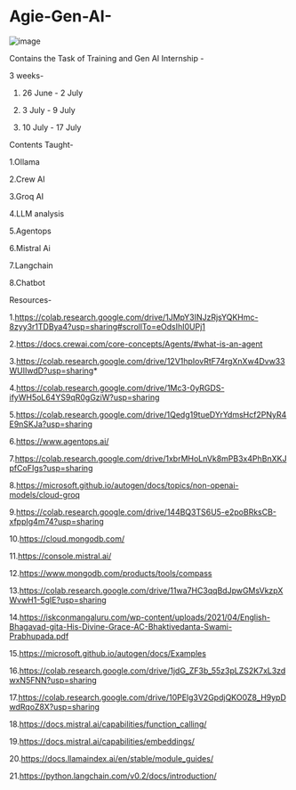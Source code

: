 # Agie-Gen-AI-

![image](https://github.com/t-abs/Agie-Gen-AI-/assets/137747688/a1541b53-9017-48ae-a89e-1bbbe4a5bd44)


Contains the Task of Training and Gen AI Internship -

3 weeks-

1. 26 June - 2 July

2. 3 July - 9 July

3. 10 July - 17 July

Contents Taught-

1.Ollama

2.Crew AI

3.Groq AI

4.LLM analysis

5.Agentops

6.Mistral Ai

7.Langchain

8.Chatbot

Resources-

1.https://colab.research.google.com/drive/1JMpY3INJzRjsYQKHmc-8zyy3r1TDBya4?usp=sharing#scrollTo=eOdsIhI0UPj1

2.https://docs.crewai.com/core-concepts/Agents/#what-is-an-agent

3.https://colab.research.google.com/drive/12V1hpIovRtF74rgXnXw4Dvw33WUIIwdD?usp=sharing*

4.https://colab.research.google.com/drive/1Mc3-0yRGDS-ifyWH5oL64YS9qR0gGziW?usp=sharing

5.https://colab.research.google.com/drive/1Qedg19tueDYrYdmsHcf2PNyR4E9nSKJa?usp=sharing

6.https://www.agentops.ai/

7.https://colab.research.google.com/drive/1xbrMHoLnVk8mPB3x4PhBnXKJpfCoFIgs?usp=sharing

8.https://microsoft.github.io/autogen/docs/topics/non-openai-models/cloud-groq

9.https://colab.research.google.com/drive/144BQ3TS6U5-e2poBRksCB-xfppIg4m74?usp=sharing

10.https://cloud.mongodb.com/

11.https://console.mistral.ai/

12.https://www.mongodb.com/products/tools/compass

13.https://colab.research.google.com/drive/11wa7HC3qqBdJpwGMsVkzpXWvwH1-5gIE?usp=sharing

14.https://iskconmangaluru.com/wp-content/uploads/2021/04/English-Bhagavad-gita-His-Divine-Grace-AC-Bhaktivedanta-Swami-Prabhupada.pdf

15.https://microsoft.github.io/autogen/docs/Examples

16.https://colab.research.google.com/drive/1jdG_ZF3b_55z3pLZS2K7xL3zdwxN5FNN?usp=sharing

17.https://colab.research.google.com/drive/10PElg3V2GpdjQKO0Z8_H9ypDwdRqoZ8X?usp=sharing

18.https://docs.mistral.ai/capabilities/function_calling/

19.https://docs.mistral.ai/capabilities/embeddings/

20.https://docs.llamaindex.ai/en/stable/module_guides/

21.https://python.langchain.com/v0.2/docs/introduction/

